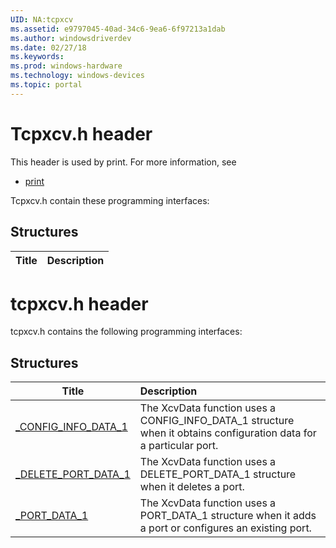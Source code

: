 ```yaml
---
UID: NA:tcpxcv
ms.assetid: e9797045-40ad-34c6-9ea6-6f97213a1dab
ms.author: windowsdriverdev
ms.date: 02/27/18
ms.keywords: 
ms.prod: windows-hardware
ms.technology: windows-devices
ms.topic: portal
---
```


# Tcpxcv.h header



This header is used by print. For more information, see
- [print](../_print/index.md)

Tcpxcv.h contain these programming interfaces:


## Structures

| Title   | Description   |
| ---- |:----

# tcpxcv.h header



tcpxcv.h contains the following programming interfaces:







## Structures
| Title | Description |
| ---- |:---- |
| [_CONFIG_INFO_DATA_1](ns-tcpxcv-_config_info_data_1.md) | The XcvData function uses a CONFIG_INFO_DATA_1 structure when it obtains configuration data for a particular port. |
| [_DELETE_PORT_DATA_1](ns-tcpxcv-_delete_port_data_1.md) | The XcvData function uses a DELETE_PORT_DATA_1 structure when it deletes a port. |
| [_PORT_DATA_1](ns-tcpxcv-_port_data_1.md) | The XcvData function uses a PORT_DATA_1 structure when it adds a port or configures an existing port. |